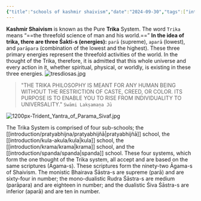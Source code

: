 ```yaml
---
{"title":"schools of kashmir shaivism","date":"2024-09-30","tags":["introduction","kashmirshaivism","articles","pratyabhijna","spanda","krama","kula"],"publish":true,"path":"introduction/kashmir shaivism/schools of kashmir shaivism.md","permalink":"/introduction/kashmir-shaivism/schools-of-kashmir-shaivism/","PassFrontmatter":true,"created":"2025-04-09T13:53:45.585+05:30","updated":"2025-04-09T15:17:50.310+05:30"}
---
```






**Kashmir Shaivism** is known as the Pure **Trika** System. The word `Trika` means “==the threefold science of man and his world.==” **In the idea of trika, there are three Śakti-s (energies):** `parā` (supreme), `aparā` (lowest), and `parāpara` (combination of the lowest and the highest). These three primary energies represent the threefold activities of the world. In the thought of the Trika, therefore, it is admitted that this whole universe and every action in it, whether spiritual, physical, or worldly, is existing in these three energies.
![tresdiosas.jpg](../../metadata/images/tresdiosas.jpg)

>"THE TRIKA PHILOSOPHY IS MEANT FOR ANY HUMAN BEING WITHOUT THE RESTRICTION OF CASTE, CREED, OR COLOR. ITS PURPOSE IS TO ENABLE YOU TO RISE FROM INDIVIDUALITY TO UNIVERSALITY."
`Swāmi Lakṣamaṇa Jū`

![1200px-Trident_Yantra_of_Parama_Sivaf.jpg](../../metadata/images/1200px-Trident_Yantra_of_Parama_Sivaf.jpg)

The Trika System is comprised of four sub-schools; the [[introduction/pratyabhijna/pratyabhijñā\|pratyabhijñā]] school, the [[introduction/kula-akula/kula\|kula]] school, the [[introduction/krama/krama\|krama]] school, and the [[introduction/spanda/spanda\|spanda]] school. These four systems, which form the one thought of the Trika system, all accept and are based on the same scriptures (Āgama-s). These scriptures form the ninety-two Āgama-s of Shaivism. The monistic Bhairava Śāstra-s are supreme (parā) and are sixty-four in number; the mono-dualistic Rudra Śāstra-s are medium (parāpara) and are eighteen in number; and the dualistic Śiva Śāstra-s are inferior (aparā) and are ten in number.
